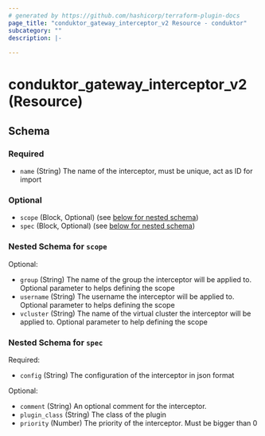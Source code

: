 ```yaml
---
# generated by https://github.com/hashicorp/terraform-plugin-docs
page_title: "conduktor_gateway_interceptor_v2 Resource - conduktor"
subcategory: ""
description: |-
  
---
```


# conduktor_gateway_interceptor_v2 (Resource)





<!-- schema generated by tfplugindocs -->
## Schema

### Required

- `name` (String) The name of the interceptor, must be unique, act as ID for import

### Optional

- `scope` (Block, Optional) (see [below for nested schema](#nestedblock--scope))
- `spec` (Block, Optional) (see [below for nested schema](#nestedblock--spec))

<a id="nestedblock--scope"></a>
### Nested Schema for `scope`

Optional:

- `group` (String) The name of the group the interceptor will be applied to. Optional parameter to helps defining the scope
- `username` (String) The username the interceptor will be applied to. Optional parameter to helps defining the scope
- `vcluster` (String) The name of the virtual cluster the interceptor will be applied to. Optional parameter to help defining the scope


<a id="nestedblock--spec"></a>
### Nested Schema for `spec`

Required:

- `config` (String) The configuration of the interceptor in json format

Optional:

- `comment` (String) An optional comment for the interceptor.
- `plugin_class` (String) The class of the plugin
- `priority` (Number) The priority of the interceptor. Must be bigger than 0
